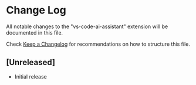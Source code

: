 # Change Log

All notable changes to the "vs-code-ai-assistant" extension will be documented in this file.

Check [Keep a Changelog](http://keepachangelog.com/) for recommendations on how to structure this file.

## [Unreleased]

- Initial release